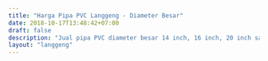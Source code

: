 ```yaml
---
title: "Harga Pipa PVC Langgeng - Diameter Besar"
date: 2018-10-17T13:48:42+07:00
draft: false
description: "Jual pipa PVC diameter besar 14 inch, 16 inch, 20 inch sampai 24 inch merk Langgeng. Cek harga pipa PVC Langgeng disini."
layout: "langgeng"
---
```


